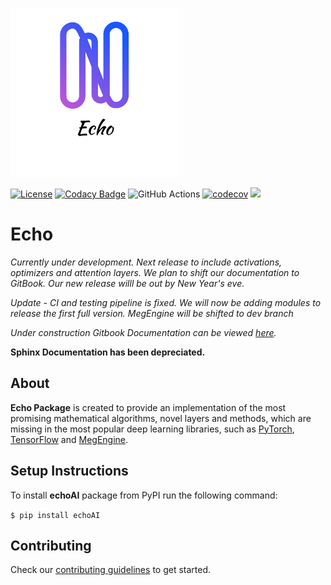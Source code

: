 <p align="left">
  <img width="270" src="https://github.com/digantamisra98/Echo/raw/master/Observations/logo_transparent.png">
</p>

[![License](https://img.shields.io/badge/License-MIT-brightgreen.svg)](LICENSE)
[![Codacy Badge](https://api.codacy.com/project/badge/Grade/3b9607d06bc0420ebe1ce4443e34e1ba)](https://www.codacy.com/manual/digantamisra98/Echo?utm_source=github.com&amp;utm_medium=referral&amp;utm_content=digantamisra98/Echo&amp;utm_campaign=Badge_Grade)
![GitHub Actions](https://github.com/digantamisra98/Echo/workflows/CI/badge.svg)
[![codecov](https://codecov.io/gh/digantamisra98/Echo/branch/master/graph/badge.svg)](https://codecov.io/gh/digantamisra98/Echo)
![](https://img.shields.io/pypi/dm/echoAI?color=blue)

# Echo

*Currently under development. Next release to include activations, optimizers and attention layers. We plan to shift our documentation to GitBook. Our new release willl be out by New Year's eve.*

*Update - CI and testing pipeline is fixed. We will now be adding modules to release the first full version. MegEngine will be shifted to dev branch*

*Under construction Gitbook Documentation can be viewed [here](https://xa9ax.gitbook.io/echo/).*

**Sphinx Documentation has been depreciated.**

## About
**Echo Package** is created to provide an implementation of the most promising mathematical algorithms, novel layers and methods, which are missing in the most popular deep learning libraries, such as [PyTorch](https://pytorch.org/), [TensorFlow](https://www.tensorflow.org/) and [MegEngine](https://megengine.org.cn/).

## Setup Instructions
To install __echoAI__ package from PyPI run the following command:

  ```$ pip install echoAI ```
  
## Contributing

Check our [contributing guidelines](https://xa9ax.gitbook.io/echo/contributing-guidelines) to get started.

